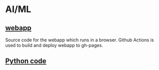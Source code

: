 # AI/ML

## [webapp](webapp)

Source code for the webapp which runs in a browser. Github Actions is used to build and deploy webapp to gh-pages.


## [Python code](py)